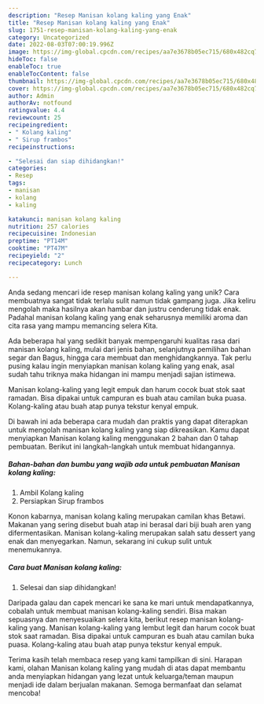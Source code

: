 ```yaml
---
description: "Resep Manisan kolang kaling yang Enak"
title: "Resep Manisan kolang kaling yang Enak"
slug: 1751-resep-manisan-kolang-kaling-yang-enak
category: Uncategorized
date: 2022-08-03T07:00:19.996Z
image: https://img-global.cpcdn.com/recipes/aa7e3678b05ec715/680x482cq70/manisan-kolang-kaling-foto-resep-utama.jpg
hideToc: false
enableToc: true
enableTocContent: false
thumbnail: https://img-global.cpcdn.com/recipes/aa7e3678b05ec715/680x482cq70/manisan-kolang-kaling-foto-resep-utama.jpg
cover: https://img-global.cpcdn.com/recipes/aa7e3678b05ec715/680x482cq70/manisan-kolang-kaling-foto-resep-utama.jpg
author: Admin
authorAv: notfound
ratingvalue: 4.4
reviewcount: 25
recipeingredient:
- " Kolang kaling"
- " Sirup frambos"
recipeinstructions:

- "Selesai dan siap dihidangkan!"
categories:
- Resep
tags:
- manisan
- kolang
- kaling

katakunci: manisan kolang kaling 
nutrition: 257 calories
recipecuisine: Indonesian
preptime: "PT14M"
cooktime: "PT47M"
recipeyield: "2"
recipecategory: Lunch

---
```





Anda sedang mencari ide resep manisan kolang kaling yang unik? Cara membuatnya sangat tidak terlalu sulit namun tidak gampang juga. Jika keliru mengolah maka hasilnya akan hambar dan justru cenderung tidak enak. Padahal manisan kolang kaling yang enak seharusnya memiliki aroma dan cita rasa yang mampu memancing selera Kita.





Ada beberapa hal yang sedikit banyak mempengaruhi kualitas rasa dari manisan kolang kaling, mulai dari jenis bahan, selanjutnya pemilihan bahan segar dan Bagus, hingga cara membuat dan menghidangkannya. Tak perlu pusing kalau ingin menyiapkan manisan kolang kaling yang enak,      asal sudah tahu triknya maka hidangan ini mampu menjadi sajian istimewa.














Manisan kolang-kaling yang legit empuk dan harum cocok buat stok saat ramadan. Bisa dipakai untuk campuran es buah atau camilan buka puasa. Kolang-kaling atau buah atap punya tekstur kenyal empuk.






Di bawah ini ada beberapa cara mudah dan praktis yang dapat diterapkan untuk mengolah manisan kolang kaling yang siap dikreasikan. Kamu dapat menyiapkan Manisan kolang kaling menggunakan 2 bahan dan 0 tahap pembuatan. Berikut ini langkah-langkah untuk membuat hidangannya.

<!--inarticleads1-->

##### Bahan-bahan dan bumbu yang wajib ada untuk pembuatan Manisan kolang kaling:

1. Ambil  Kolang kaling
1. Persiapkan  Sirup frambos


Konon kabarnya, manisan kolang kaling merupakan camilan khas Betawi. Makanan yang sering disebut buah atap ini berasal dari biji buah aren yang difermentasikan. Manisan kolang-kaling merupakan salah satu dessert yang enak dan menyegarkan. Namun, sekarang ini cukup sulit untuk menemukannya. 

<!--inarticleads2-->

##### Cara buat Manisan kolang kaling:


1. Selesai dan siap dihidangkan!

Daripada galau dan capek mencari ke sana ke mari untuk mendapatkannya, cobalah untuk membuat manisan kolang-kaling sendiri. Bisa makan sepuasnya dan menyesuaikan selera kita, berikut resep manisan kolang-kaling yang. Manisan kolang-kaling yang lembut legit dan harum cocok buat stok saat ramadan. Bisa dipakai untuk campuran es buah atau camilan buka puasa. Kolang-kaling atau buah atap punya tekstur kenyal empuk. 

Terima kasih telah membaca resep yang kami tampilkan di sini. Harapan kami, olahan Manisan kolang kaling yang mudah di atas dapat membantu anda menyiapkan hidangan yang lezat untuk keluarga/teman maupun menjadi ide dalam berjualan makanan. Semoga bermanfaat dan selamat mencoba!
